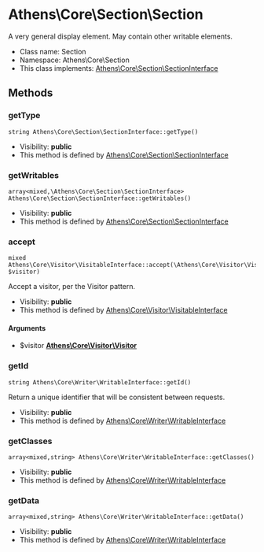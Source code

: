 Athens\Core\Section\Section
===============

A very general display element. May contain other writable elements.




* Class name: Section
* Namespace: Athens\Core\Section
* This class implements: [Athens\Core\Section\SectionInterface](Athens-Core-Section-SectionInterface.md)






Methods
-------


### getType

    string Athens\Core\Section\SectionInterface::getType()





* Visibility: **public**
* This method is defined by [Athens\Core\Section\SectionInterface](Athens-Core-Section-SectionInterface.md)




### getWritables

    array<mixed,\Athens\Core\Section\SectionInterface> Athens\Core\Section\SectionInterface::getWritables()





* Visibility: **public**
* This method is defined by [Athens\Core\Section\SectionInterface](Athens-Core-Section-SectionInterface.md)




### accept

    mixed Athens\Core\Visitor\VisitableInterface::accept(\Athens\Core\Visitor\Visitor $visitor)

Accept a visitor, per the Visitor pattern.



* Visibility: **public**
* This method is defined by [Athens\Core\Visitor\VisitableInterface](Athens-Core-Visitor-VisitableInterface.md)


#### Arguments
* $visitor **[Athens\Core\Visitor\Visitor](Athens-Core-Visitor-Visitor.md)**



### getId

    string Athens\Core\Writer\WritableInterface::getId()

Return a unique identifier that will be consistent between requests.



* Visibility: **public**
* This method is defined by [Athens\Core\Writer\WritableInterface](Athens-Core-Writer-WritableInterface.md)




### getClasses

    array<mixed,string> Athens\Core\Writer\WritableInterface::getClasses()





* Visibility: **public**
* This method is defined by [Athens\Core\Writer\WritableInterface](Athens-Core-Writer-WritableInterface.md)




### getData

    array<mixed,string> Athens\Core\Writer\WritableInterface::getData()





* Visibility: **public**
* This method is defined by [Athens\Core\Writer\WritableInterface](Athens-Core-Writer-WritableInterface.md)



